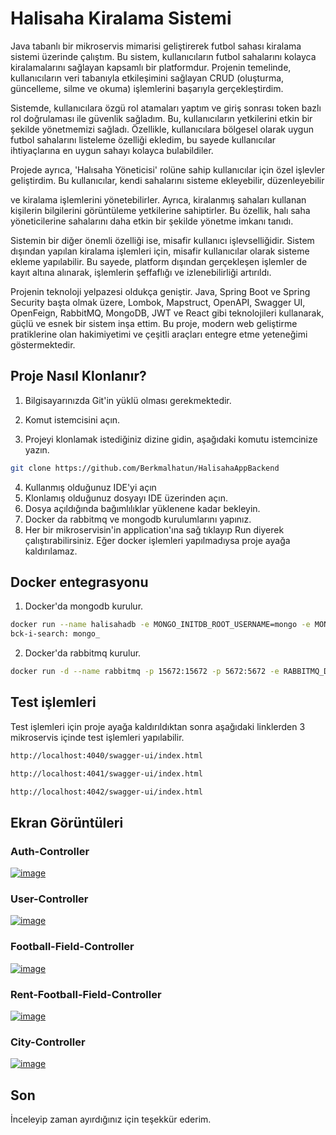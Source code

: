 
# Halisaha Kiralama Sistemi

Java tabanlı bir mikroservis mimarisi geliştirerek futbol sahası kiralama sistemi üzerinde çalıştım. Bu sistem, kullanıcıların futbol sahalarını kolayca kiralamalarını sağlayan kapsamlı bir platformdur. Projenin temelinde, kullanıcıların veri tabanıyla etkileşimini sağlayan CRUD (oluşturma, güncelleme, silme ve okuma) işlemlerini başarıyla gerçekleştirdim.

Sistemde, kullanıcılara özgü rol atamaları yaptım ve giriş sonrası token bazlı rol doğrulaması ile güvenlik sağladım. Bu, kullanıcıların yetkilerini etkin bir şekilde yönetmemizi sağladı. Özellikle, kullanıcılara bölgesel olarak uygun futbol sahalarını listeleme özelliği ekledim, bu sayede kullanıcılar ihtiyaçlarına en uygun sahayı kolayca bulabildiler.

Projede ayrıca, 'Halısaha Yöneticisi' rolüne sahip kullanıcılar için özel işlevler geliştirdim. Bu kullanıcılar, kendi sahalarını sisteme ekleyebilir, düzenleyebilir

ve kiralama işlemlerini yönetebilirler. Ayrıca, kiralanmış sahaları kullanan kişilerin bilgilerini görüntüleme yetkilerine sahiptirler. Bu özellik, halı saha yöneticilerine sahalarını daha etkin bir şekilde yönetme imkanı tanıdı.

Sistemin bir diğer önemli özelliği ise, misafir kullanıcı işlevselliğidir. Sistem dışından yapılan kiralama işlemleri için, misafir kullanıcılar olarak sisteme ekleme yapılabilir. Bu sayede, platform dışından gerçekleşen işlemler de kayıt altına alınarak, işlemlerin şeffaflığı ve izlenebilirliği artırıldı.

Projenin teknoloji yelpazesi oldukça geniştir. Java, Spring Boot ve Spring Security başta olmak üzere, Lombok, Mapstruct, OpenAPI, Swagger UI, OpenFeign, RabbitMQ, MongoDB, JWT ve React gibi teknolojileri kullanarak, güçlü ve esnek bir sistem inşa ettim. Bu proje, modern web geliştirme pratiklerine olan hakimiyetimi ve çeşitli araçları entegre etme yeteneğimi göstermektedir.

 ## Proje Nasıl Klonlanır?

1. Bilgisayarınızda Git'in yüklü olması gerekmektedir.

2. Komut istemcisini açın.

3. Projeyi klonlamak istediğiniz dizine gidin, aşağıdaki komutu istemcinize yazın.


```bash 
git clone https://github.com/Berkmalhatun/HalisahaAppBackend
```
4. Kullanmış olduğunuz IDE'yi açın  
5. Klonlamış olduğunuz dosyayı IDE üzerinden açın.
6. Dosya açıldığında bağımlılıklar yüklenene kadar bekleyin.
7. Docker da rabbitmq ve mongodb kurulumlarını yapınız.
8. Her bir mikroservisin'in application'ına sağ tıklayıp Run diyerek çalıştırabilirsiniz. Eğer docker işlemleri yapılmadıysa proje ayağa kaldırılamaz.
## Docker entegrasyonu
1. Docker'da mongodb kurulur.
  ```bash 
 docker run --name halisahadb -e MONGO_INITDB_ROOT_USERNAME=mongo -e MONGO_INITDB_ROOT_PASSWORD=root -p 27021:27017 -d mongo
bck-i-search: mongo_
 ```
2. Docker'da rabbitmq kurulur.
 ```bash 
 docker run -d --name rabbitmq -p 15672:15672 -p 5672:5672 -e RABBITMQ_DEFAULT_USER=user -e RABBITMQ_DEFAULT_PASS=root rabbitmq:management
  ```
## Test işlemleri
 Test işlemleri için proje ayağa kaldırıldıktan sonra aşağıdaki linklerden 3 mikroservis içinde test işlemleri yapılabilir.
  ```bash 
http://localhost:4040/swagger-ui/index.html
  ```
   ```bash 
http://localhost:4041/swagger-ui/index.html
  ```
   ```bash 
http://localhost:4042/swagger-ui/index.html
  ```

## Ekran Görüntüleri
### Auth-Controller
[![image](https://i.hizliresim.com/a2jtl5i.PNG)](https://hizliresim.com/a2jtl5i)
### User-Controller
[![image](https://i.hizliresim.com/uen43l7.PNG)](https://hizliresim.com/uen43l7)
### Football-Field-Controller
[![image](https://i.hizliresim.com/3stnf0r.PNG)](https://hizliresim.com/3stnf0r)
### Rent-Football-Field-Controller
[![image](https://i.hizliresim.com/3jvvc7k.PNG)](https://hizliresim.com/3jvvc7k)
### City-Controller
[![image](https://i.hizliresim.com/e3meqlk.PNG)](https://hizliresim.com/e3meqlk)
## Son
İnceleyip zaman ayırdığınız için teşekkür ederim.
